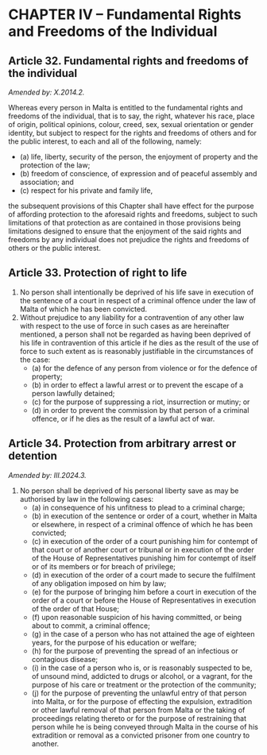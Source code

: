 # CHAPTER IV – Fundamental Rights and Freedoms of the Individual

## Article 32. Fundamental rights and freedoms of the individual

_Amended by: X.2014.2._

Whereas every person in Malta is entitled to the fundamental rights and freedoms of the individual, that is to say, the right, whatever his race, place of origin, political opinions, colour, creed, sex, sexual orientation or gender identity, but subject to respect for the rights and freedoms of others and for the public interest, to each and all of the following, namely:

- (a) life, liberty, security of the person, the enjoyment of property and the protection of the law;
- (b) freedom of conscience, of expression and of peaceful assembly and association; and
- (c) respect for his private and family life,

the subsequent provisions of this Chapter shall have effect for the purpose of affording protection to the aforesaid rights and freedoms, subject to such limitations of that protection as are contained in those provisions being limitations designed to ensure that the enjoyment of the said rights and freedoms by any individual does not prejudice the rights and freedoms of others or the public interest.

## Article 33. Protection of right to life

1. No person shall intentionally be deprived of his life save in execution of the sentence of a court in respect of a criminal offence under the law of Malta of which he has been convicted.
2. Without prejudice to any liability for a contravention of any other law with respect to the use of force in such cases as are hereinafter mentioned, a person shall not be regarded as having been deprived of his life in contravention of this article if he dies as the result of the use of force to such extent as is reasonably justifiable in the circumstances of the case:
   - (a) for the defence of any person from violence or for the defence of property;
   - (b) in order to effect a lawful arrest or to prevent the escape of a person lawfully detained;
   - (c) for the purpose of suppressing a riot, insurrection or mutiny; or
   - (d) in order to prevent the commission by that person of a criminal offence,
     or if he dies as the result of a lawful act of war.

## Article 34. Protection from arbitrary arrest or detention

_Amended by: III.2024.3._

1. No person shall be deprived of his personal liberty save as may be authorised by law in the following cases:
   - (a) in consequence of his unfitness to plead to a criminal charge;
   - (b) in execution of the sentence or order of a court, whether in Malta or elsewhere, in respect of a criminal offence of which he has been convicted;
   - (c) in execution of the order of a court punishing him for contempt of that court or of another court or tribunal or in execution of the order of the House of Representatives punishing him for contempt of itself or of its members or for breach of privilege;
   - (d) in execution of the order of a court made to secure the fulfilment of any obligation imposed on him by law;
   - (e) for the purpose of bringing him before a court in execution of the order of a court or before the House of Representatives in execution of the order of that House;
   - (f) upon reasonable suspicion of his having committed, or being about to commit, a criminal offence;
   - (g) in the case of a person who has not attained the age of eighteen years, for the purpose of his education or welfare;
   - (h) for the purpose of preventing the spread of an infectious or contagious disease;
   - (i) in the case of a person who is, or is reasonably suspected to be, of unsound mind, addicted to drugs or alcohol, or a vagrant, for the purpose of his care or treatment or the protection of the community;
   - (j) for the purpose of preventing the unlawful entry of that person into Malta, or for the purpose of effecting the expulsion, extradition or other lawful removal of that person from Malta or the taking of proceedings relating thereto or for the purpose of restraining that person while he is being conveyed through Malta in the course of his extradition or removal as a convicted prisoner from one country to another.
